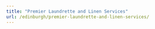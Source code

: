 ```yaml
---
title: "Premier Laundrette and Linen Services"
url: /edinburgh/premier-laundrette-and-linen-services/
---
```


